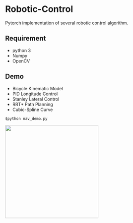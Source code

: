 # Robotic-Control
Pytorch implementation of several robotic control algorithm.

## Requirement
- python 3
- Numpy
- OpenCV

## Demo
* Bicycle Kinematic Model
* PID Longitude Control 
* Stanley Lateral Control
* RRT* Path Planning 
* Cubic-Spline Curve
```
$python nav_demo.py
```
<img src="demo/nav_demo.gif" width="300">